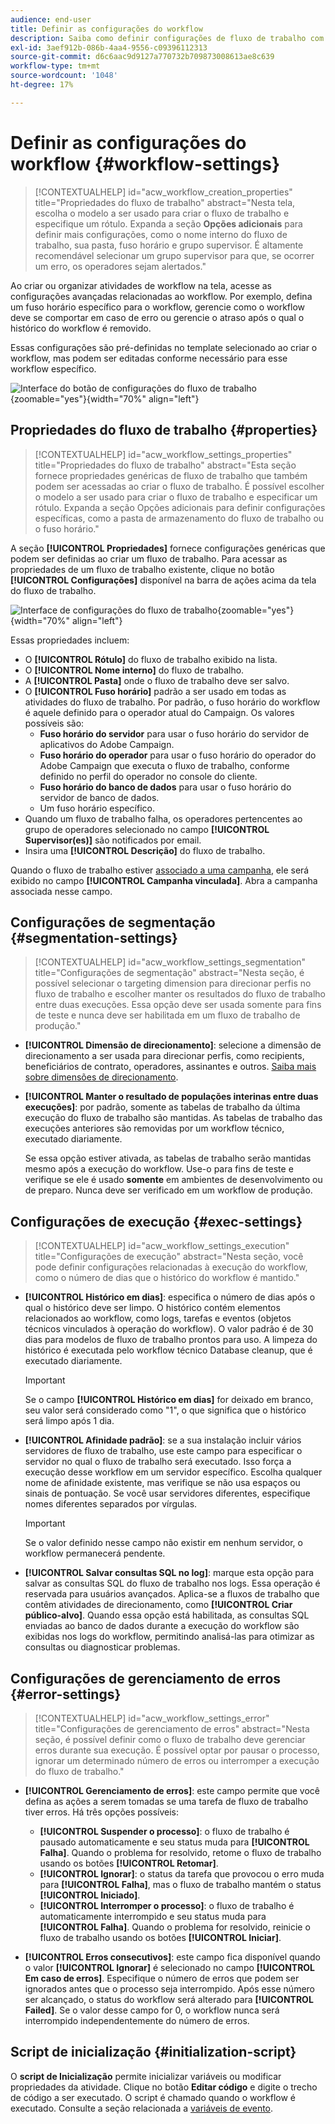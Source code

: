 ```yaml
---
audience: end-user
title: Definir as configurações do workflow
description: Saiba como definir configurações de fluxo de trabalho com o Adobe Campaign Web
exl-id: 3aef912b-086b-4aa4-9556-c09396112313
source-git-commit: d6c6aac9d9127a770732b709873008613ae8c639
workflow-type: tm+mt
source-wordcount: '1048'
ht-degree: 17%

---
```


# Definir as configurações do workflow {#workflow-settings}

>[!CONTEXTUALHELP]
>id="acw_workflow_creation_properties"
>title="Propriedades do fluxo de trabalho"
>abstract="Nesta tela, escolha o modelo a ser usado para criar o fluxo de trabalho e especifique um rótulo. Expanda a seção **Opções adicionais** para definir mais configurações, como o nome interno do fluxo de trabalho, sua pasta, fuso horário e grupo supervisor. É altamente recomendável selecionar um grupo supervisor para que, se ocorrer um erro, os operadores sejam alertados."

Ao criar ou organizar atividades de workflow na tela, acesse as configurações avançadas relacionadas ao workflow. Por exemplo, defina um fuso horário específico para o workflow, gerencie como o workflow deve se comportar em caso de erro ou gerencie o atraso após o qual o histórico do workflow é removido.

Essas configurações são pré-definidas no template selecionado ao criar o workflow, mas podem ser editadas conforme necessário para esse workflow específico.

![Interface do botão de configurações do fluxo de trabalho](assets/workflow-settings-button.png){zoomable="yes"}{width="70%" align="left"}

## Propriedades do fluxo de trabalho {#properties}

>[!CONTEXTUALHELP]
>id="acw_workflow_settings_properties"
>title="Propriedades do fluxo de trabalho"
>abstract="Esta seção fornece propriedades genéricas de fluxo de trabalho que também podem ser acessadas ao criar o fluxo de trabalho. É possível escolher o modelo a ser usado para criar o fluxo de trabalho e especificar um rótulo. Expanda a seção Opções adicionais para definir configurações específicas, como a pasta de armazenamento do fluxo de trabalho ou o fuso horário."

A seção **[!UICONTROL Propriedades]** fornece configurações genéricas que podem ser definidas ao criar um fluxo de trabalho. Para acessar as propriedades de um fluxo de trabalho existente, clique no botão **[!UICONTROL Configurações]** disponível na barra de ações acima da tela do fluxo de trabalho.

![Interface de configurações do fluxo de trabalho](assets/workflow-settings.png){zoomable="yes"}{width="70%" align="left"}

Essas propriedades incluem:

* O **[!UICONTROL Rótulo]** do fluxo de trabalho exibido na lista.
* O **[!UICONTROL Nome interno]** do fluxo de trabalho.
* A **[!UICONTROL Pasta]** onde o fluxo de trabalho deve ser salvo.
* O **[!UICONTROL Fuso horário]** padrão a ser usado em todas as atividades do fluxo de trabalho. Por padrão, o fuso horário do workflow é aquele definido para o operador atual do Campaign.
Os valores possíveis são:
   * **Fuso horário do servidor** para usar o fuso horário do servidor de aplicativos do Adobe Campaign.
   * **Fuso horário do operador** para usar o fuso horário do operador do Adobe Campaign que executa o fluxo de trabalho, conforme definido no perfil do operador no console do cliente.
   * **Fuso horário do banco de dados** para usar o fuso horário do servidor de banco de dados.
   * Um fuso horário específico.
* Quando um fluxo de trabalho falha, os operadores pertencentes ao grupo de operadores selecionado no campo **[!UICONTROL Supervisor(es)]** são notificados por email.
* Insira uma **[!UICONTROL Descrição]** do fluxo de trabalho.

Quando o fluxo de trabalho estiver [associado a uma campanha](create-workflow.md), ele será exibido no campo **[!UICONTROL Campanha vinculada]**. Abra a campanha associada nesse campo.

## Configurações de segmentação {#segmentation-settings}

>[!CONTEXTUALHELP]
>id="acw_workflow_settings_segmentation"
>title="Configurações de segmentação"
>abstract="Nesta seção, é possível selecionar o targeting dimension para direcionar perfis no fluxo de trabalho e escolher manter os resultados do fluxo de trabalho entre duas execuções. Essa opção deve ser usada somente para fins de teste e nunca deve ser habilitada em um fluxo de trabalho de produção."

* **[!UICONTROL Dimensão de direcionamento]**: selecione a dimensão de direcionamento a ser usada para direcionar perfis, como recipients, beneficiários de contrato, operadores, assinantes e outros. [Saiba mais sobre dimensões de direcionamento](../audience/targeting-dimensions.md).

* **[!UICONTROL Manter o resultado de populações interinas entre duas execuções]**: por padrão, somente as tabelas de trabalho da última execução do fluxo de trabalho são mantidas. As tabelas de trabalho das execuções anteriores são removidas por um workflow técnico, executado diariamente.

  Se essa opção estiver ativada, as tabelas de trabalho serão mantidas mesmo após a execução do workflow. Use-o para fins de teste e verifique se ele é usado **somente** em ambientes de desenvolvimento ou de preparo. Nunca deve ser verificado em um workflow de produção.

## Configurações de execução {#exec-settings}

>[!CONTEXTUALHELP]
>id="acw_workflow_settings_execution"
>title="Configurações de execução"
>abstract="Nesta seção, você pode definir configurações relacionadas à execução do workflow, como o número de dias que o histórico do workflow é mantido."

* **[!UICONTROL Histórico em dias]**: especifica o número de dias após o qual o histórico deve ser limpo. O histórico contém elementos relacionados ao workflow, como logs, tarefas e eventos (objetos técnicos vinculados à operação do workflow). O valor padrão é de 30 dias para modelos de fluxo de trabalho prontos para uso. A limpeza do histórico é executada pelo workflow técnico Database cleanup, que é executado diariamente.

  >[!IMPORTANT]
  >
  >Se o campo **[!UICONTROL Histórico em dias]** for deixado em branco, seu valor será considerado como &quot;1&quot;, o que significa que o histórico será limpo após 1 dia.

* **[!UICONTROL Afinidade padrão]**: se a sua instalação incluir vários servidores de fluxo de trabalho, use este campo para especificar o servidor no qual o fluxo de trabalho será executado. Isso força a execução desse workflow em um servidor específico. Escolha qualquer nome de afinidade existente, mas verifique se não usa espaços ou sinais de pontuação. Se você usar servidores diferentes, especifique nomes diferentes separados por vírgulas.

  >[!IMPORTANT]
  >
  >Se o valor definido nesse campo não existir em nenhum servidor, o workflow permanecerá pendente.

* **[!UICONTROL Salvar consultas SQL no log]**: marque esta opção para salvar as consultas SQL do fluxo de trabalho nos logs. Essa operação é reservada para usuários avançados. Aplica-se a fluxos de trabalho que contêm atividades de direcionamento, como **[!UICONTROL Criar público-alvo]**. Quando essa opção está habilitada, as consultas SQL enviadas ao banco de dados durante a execução do workflow são exibidas nos logs do workflow, permitindo analisá-las para otimizar as consultas ou diagnosticar problemas.

## Configurações de gerenciamento de erros {#error-settings}

>[!CONTEXTUALHELP]
>id="acw_workflow_settings_error"
>title="Configurações de gerenciamento de erros"
>abstract="Nesta seção, é possível definir como o fluxo de trabalho deve gerenciar erros durante sua execução. É possível optar por pausar o processo, ignorar um determinado número de erros ou interromper a execução do fluxo de trabalho."

* **[!UICONTROL Gerenciamento de erros]**: este campo permite que você defina as ações a serem tomadas se uma tarefa de fluxo de trabalho tiver erros. Há três opções possíveis:

   * **[!UICONTROL Suspender o processo]**: o fluxo de trabalho é pausado automaticamente e seu status muda para **[!UICONTROL Falha]**. Quando o problema for resolvido, retome o fluxo de trabalho usando os botões **[!UICONTROL Retomar]**.
   * **[!UICONTROL Ignorar]**: o status da tarefa que provocou o erro muda para **[!UICONTROL Falha]**, mas o fluxo de trabalho mantém o status **[!UICONTROL Iniciado]**. <!-- TO ADD ONCE SCHEDULER IS AVAILABLE This configuration is relevant for recurring tasks: if the branch includes a scheduler, it will start normally next time the workflow is executed.-->
   * **[!UICONTROL Interromper o processo]**: o fluxo de trabalho é automaticamente interrompido e seu status muda para **[!UICONTROL Falha]**. Quando o problema for resolvido, reinicie o fluxo de trabalho usando os botões **[!UICONTROL Iniciar]**.

* **[!UICONTROL Erros consecutivos]**: este campo fica disponível quando o valor **[!UICONTROL Ignorar]** é selecionado no campo **[!UICONTROL Em caso de erros]**. Especifique o número de erros que podem ser ignorados antes que o processo seja interrompido. Após esse número ser alcançado, o status do workflow será alterado para **[!UICONTROL Failed]**. Se o valor desse campo for 0, o workflow nunca será interrompido independentemente do número de erros.

## Script de inicialização {#initialization-script}

O **script de Inicialização** permite inicializar variáveis ou modificar propriedades da atividade. Clique no botão **Editar código** e digite o trecho de código a ser executado. O script é chamado quando o workflow é executado. Consulte a seção relacionada a [variáveis de evento](../workflows/event-variables.md).